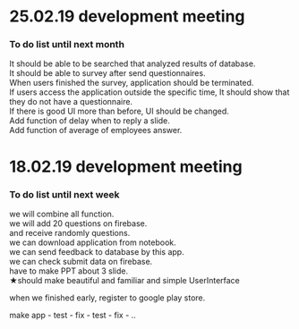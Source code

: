 # 25.02.19 development meeting

### To do list until next month<br>

It should be able to be searched that analyzed results of database.<br>
It should be able to survey after send questionnaires.<br>
When users finished the survey, application should be terminated.<br>
If users access the application outside the specific time, It should show that they do not have a questionnaire.<br>
If there is good UI more than before, UI should be changed.<br>
Add function of delay when to reply a slide.<br>
Add function of average of employees answer.<br>


# 18.02.19 development meeting

### To do list until next week<br>

we will combine all function.<br>
we will add 20 questions on firebase.<br>
and receive randomly questions.<br>
we can download application from notebook.<br>
we can send feedback to database by this app.<br>
we can check submit data on firebase.<br>
have to make PPT about 3 slide.<br>
★should make beautiful and familiar and simple UserInterface

when we finished early, 
register to google play store.<br>

make app - test - fix - test - fix - ..<br>
